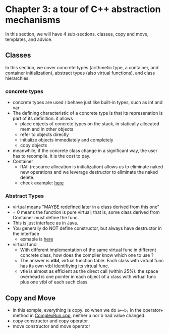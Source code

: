   
# Chapter 3: a tour of C++ abstraction mechanisms

In this section, we will have 4 sub-sections. classes, copy and move, templates, and advice. 

## Classes

In this section, we cover concrete types (arithmetic type, a container, and container initialization), abstract types (also virtual functions), and class hierarchies.

### concrete types
* concrete types are used / behave just like built-in types, such as int and var
* The defining characteristic of a concrete type is that its represenation is part of its definition. it allows 
  *  place objects of concrete types on the stack, in statically allocated mem and in other objects
  *  refer to objects directly 
  *  initialize objects immediately and completely
  *  copy objects
* meanwhile, if the concrete class change in a significant way, the user has to recompile. it is the cost to pay.
* Container
  * RAII (resource allocation is initialization) allows us to eliminate naked new operations and we leverage destructor to eliminate the naked delete. 
  * check example: [here](https://github.com/fandan-nyc/my_side_projects/tree/master/notes/cpp_notes/chapter_3/vector_initializer.cpp)

### Abstract Types
* virtual means "MAYBE redefined later in a class derived from this one"
* = 0 means the function is pure virtual; that is, some class derived from Container must define the func.
* This is just interface as in Java. 
* You generally do NOT define constructor, but always have destructor in the interface
  * exmaple is [here](https://github.com/fandan-nyc/my_side_projects/blob/master/notes/cpp_notes/chapter_3/virtual_class_sample.cpp)
* virtual func:
  * With different implementation of the same virtual func in different concrete class, how does the compiler know which one to use ? 
  * The answer is **vtbl**, virtual function table. Each class with virtual func has its own vtbl  identifiying its virtual func. 
  * vtle is almost as efficient as the direct call (within 25%). the space overhead is one pointer in each object of a class with virtual func plus one vtbl of each such class. 

## Copy and Move
* in this exmple, everything is copy. so when we do `a+=b;` in the operator+ method in [ComplexRun.cpp](https://github.com/fandan-nyc/my_side_projects/blob/master/notes/cpp_notes/chapter_3/ComplexRun.cpp), neither a nor b had value changed. 
* copy constructor and copy operator
* move constructor and move operator
